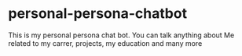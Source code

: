 # personal-persona-chatbot
This is my personal persona chat bot. You can talk anything about Me related to my carrer, projects, my education and many more
